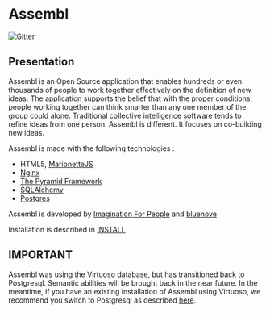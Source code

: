 Assembl
================

[![Gitter](https://badges.gitter.im/Join%20Chat.svg)](https://gitter.im/ImaginationForPeople/assembl?utm_source=badge&utm_medium=badge&utm_campaign=pr-badge&utm_content=body_badge)

Presentation
------------------

Assembl is an Open Source application that enables hundreds or even thousands of people to work together effectively on the definition of new ideas. The application supports the belief that with the proper conditions, people working together can think smarter than any one member of the group could alone. Traditional collective intelligence software tends to refine ideas from one person. Assembl is different. It focuses on co-building new ideas.

Assembl is made with the following technologies :

- HTML5, [MarionetteJS](http://marionettejs.com/)
- [Nginx](http://nginx.org/)
- [The Pyramid Framework](http://www.pylonsproject.org/)
- [SQLAlchemy](http://www.sqlalchemy.org/)
- [Postgres](http://postgresql.org)


Assembl is developed by [Imagination For People](http://imaginationforpeople.org) and [bluenove](http://bluenove.com)

Installation is described in [INSTALL](https://github.com/ImaginationForPeople/assembl/blob/develop/doc/INSTALL.rst)

IMPORTANT
---------
Assembl was using the Virtuoso database, but has transitioned back to Postgresql.
Semantic abilities will be brought back in the near future.
In the meantime, if you have an existing installation of Assembl using Virtuoso, we recommend you switch to Postgresql as described [here](https://github.com/ImaginationForPeople/assembl/blob/develop/doc/convert_virtuoso_to_postgresql.rst).

